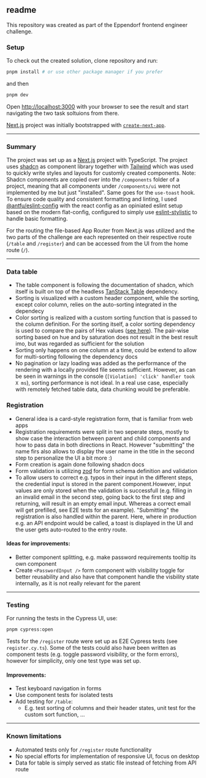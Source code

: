 ## readme
This repository was created as part of the Eppendorf frontend engineer challenge.

### Setup
To check out the created solution, clone repository and run:

```bash
pnpm install # or use other package manager if you prefer
```

and then

```bash
pnpm dev
```

Open [http://localhost:3000](http://localhost:3000) with your browser to see the result and start navigating the two task soltuions from there.

[Next.js](https://nextjs.org) project was initially bootstrapped with [`create-next-app`](https://nextjs.org/docs/app/api-reference/cli/create-next-app).

---

### Summary

The project was set up as a [Next.js](https://nextjs.org) project with TypeScript. The project uses [shadcn](https://ui.shadcn.com/) as component library together with [Tailwind](https://tailwindcss.com/) which was used to quickly write styles and layouts for customly created components. Note: Shadcn components are copied over into the ```/components``` folder of a project, meaning that all components under ```/components/ui``` were not implemented by me but just "installed". Same goes for the ```use-toast``` hook. To ensure code quality and consistent formatting and linting, I used  [@antfu/eslint-config](https://github.com/antfu/eslint-config) with the react config as an opiniated eslint setup based on the modern flat-config, configured to simply use [eslint-stylistic](https://eslint.style/) to handle basic formatting.

For the routing the file-based App Router from Next.js was utilized and the two parts of the challenge are each represented on their respective route (```/table``` and ```/register```) and can be accessed from the UI from the home route (```/```).

---

### Data table
- The table component is following the documentation of shadcn, which itself is built on top of the headless [TanStack Table](https://tanstack.com/table/latest) dependency.
- Sorting is visualized with a custom header component, while the sorting, except color column, relies on the auto-sorting integrated in the dependecy
- Color sorting is realized with a custom sorting function that is passed to the column definition. For the sorting itself, a color sorting dependency is used to compare the pairs of Hex values ([see here](https://github.com/projectwallace/color-sorter)). The pair-wise sorting based on hue and by saturation does not result in the best result imo, but was regarded as sufficient for the solution
- Sorting only happens on one column at a time, could be extend to allow for multi-sorting following the dependency docs
- No pagination or lazy loading was added as the performance of the rendering with a locally provided file seems sufficient. However, as can be seen in warnings in the console (```[Violation] 'click' handler took X ms```), sorting performance is not ideal. In a real use case, especially with remotely fetched table data, data chunking would be preferable.

### Registration
- General idea is a card-style registration form, that is familiar from web apps
- Registration requirements were split in two seperate steps, mostly to show case the interaction between parent and child components and how to pass data in both directions in React. However "submitting" the name firs also allows to display the user name in the title in the second step to personalize the UI a bit more :)
- Form creation is again done following shadcn docs
- Form validation is utilizing [zod](https://zod.dev/) for form schema definition and validation
- To allow users to correct e.g. typos in their input in the different steps, the credential input is stored in the parent component.However, input values are only stored when the validation is successfull (e.g. filling in an invalid email in the second step, going back to the first step and returning, will result in an empty email input. Whereas a correct email will get prefilled, see E2E tests for an example). "Submitting" the registration is also handled within the parent. Here, where in production e.g. an API endpoint would be called, a toast is displayed in the UI and the user gets auto-routed to the entry route.

#### Ideas for improvements:
- Better component splitting, e.g. make password requirements tooltip its own component
- Create ```<PasswordInput />``` form component with visibility toggle for better reusability and also have that component handle the visbility state internally, as it is not really relevant for the parent

---

### Testing

For running the tests in the Cypress UI, use:

```bash
pnpm cypress:open
```

Tests for the ```/register``` route were set up as E2E Cypress tests (see ```register.cy.ts```). Some of the tests could also have been written as component tests (e.g. toggle password visibility, or the form errors), however for simplicity, only one test type was set up.

#### Improvements:
- Test keyboard navigation in forms
- Use component tests for isolated tests
- Add testing for ```/table```:
    - E.g. test sorting of columns and their header states, unit test for the custom sort function, ...
---
### Known limitations
- Automated tests only for ```/register``` route functionality
- No special efforts for implementation of responsive UI, focus on desktop
- Data for table is simply served as static file instead of fetching from API route
